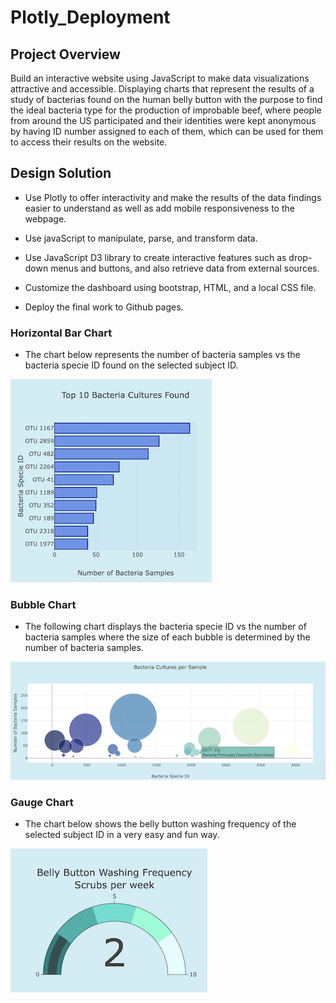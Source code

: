 
# Plotly_Deployment

## Project Overview

Build an interactive website using JavaScript to make data visualizations attractive and accessible. Displaying charts that represent the results of a study of bacterias found on the human belly button with the purpose to find the ideal bacteria type for the production of improbable beef, where people from around the US participated and their identities were kept anonymous by having ID number assigned to each of them, which can be used for them to access their results on the website.

## Design Solution

- Use Plotly to offer interactivity and make the results of the data findings easier to understand as well as add mobile responsiveness to the webpage.
- Use javaScript to manipulate, parse, and transform data.
- Use JavaScript D3 library to create interactive features such as drop-down menus and buttons, and also retrieve data from external sources. 

- Customize the dashboard using bootstrap, HTML, and a local CSS file.
- Deploy the final work to Github pages.



### Horizontal Bar Chart

- The chart below represents the number of bacteria samples vs the bacteria specie ID found on the selected subject ID.

![bar_chart](./static/images/bar_chart.png)


### Bubble Chart

- The following chart displays the bacteria specie ID vs the number of bacteria samples where the size of each bubble is determined by the number of bacteria samples.

![bubble_chart](./static/images/bubble_chart.png)

### Gauge Chart

- The chart below shows the belly button washing frequency of the selected subject ID in a very easy and fun way.

![gauge_chart](./static/images/gauge_chart.png)
